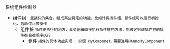 系统组件控制器

- 组件组`一些插件的集合，组成某些特定的功能，比如计费插件组，插件组可以进行初始化，启动停止等操作`
  - 组件桩 `插件要执行的地方，业务逻辑直接执行插件桩的方法，则绑定到该插件桩的插件都会被顺序执行`
      - 组件 `插件的具体功能实现： 实现 MyComponet,需要注解@AnnoMyComponent`

